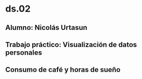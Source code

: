 # ds.02
## Alumno: Nicolás Urtasun
## Trabajo práctico: Visualización de datos personales
## Consumo de café y horas de sueño
